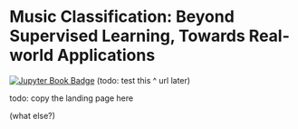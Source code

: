 # Music Classification: Beyond Supervised Learning, Towards Real-world Applications


[![Jupyter Book Badge](https://jupyterbook.org/badge.svg)](https://music-classification.github.io/tutorial/landing-page.html)
(todo: test this ^ url later)


todo: copy the landing page here

(what else?)